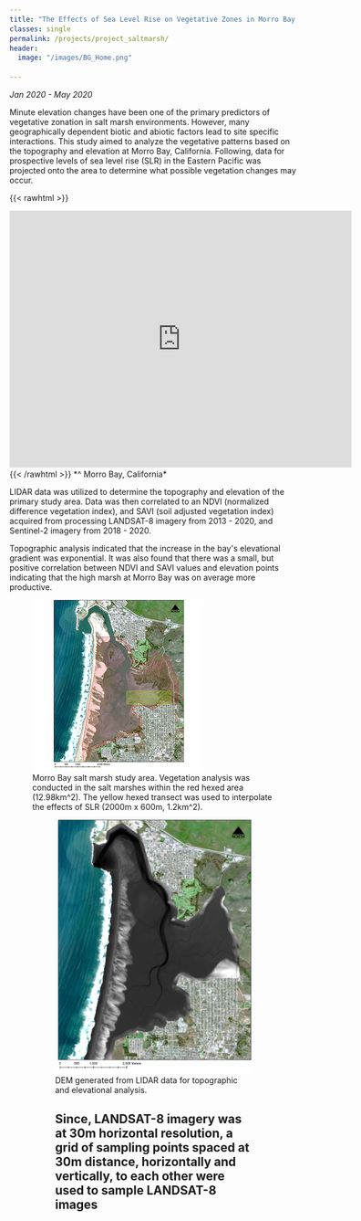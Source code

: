 ```yaml
---
title: "The Effects of Sea Level Rise on Vegetative Zones in Morro Bay, California"
classes: single
permalink: /projects/project_saltmarsh/
header:
  image: "/images/BG_Home.png"

---
```

*Jan 2020 - May 2020*

Minute elevation changes have been one of the primary predictors of vegetative zonation in salt marsh environments. However, many geographically dependent biotic and abiotic factors lead to site specific interactions. This study aimed to analyze the vegetative patterns based on the topography and elevation at Morro Bay, California. Following, data for prospective levels of sea level rise (SLR) in the Eastern Pacific was projected onto the area to determine what possible vegetation changes may occur.

{{< rawhtml >}}
<iframe src="https://www.google.com/maps/embed?pb=!1m18!1m12!1m3!1d37866.82960380475!2d-120.85962739160765!3d35.341204517147524!2m3!1f0!2f0!3f0!3m2!1i1024!2i768!4f13.1!3m3!1m2!1s0x0%3A0x0!2zMzXCsDIwJzE0LjYiTiAxMjDCsDUwJzU3LjQiVw!5e1!3m2!1sen!2sus!4v1593413687274!5m2!1sen!2sus" width="600" height="450" frameborder="0" style="border:0;" allowfullscreen="">

</iframe>
{{< /rawhtml >}}
*^ Morro Bay, California*

LIDAR data was utilized to determine the topography and elevation of the primary study area.  Data was then correlated to an NDVI (normalized difference vegetation index), and SAVI (soil adjusted vegetation index) acquired from processing LANDSAT-8 imagery from 2013 - 2020, and Sentinel-2 imagery from 2018 - 2020.

Topographic analysis indicated that the increase in the bay's elevational gradient was exponential. It was also found that there was a small, but positive correlation between NDVI and SAVI values and elevation points indicating that the high marsh at Morro Bay was on average more productive.

<figure>
    <a href="/images/SaltMarshStudyArea.png"><img src="/images/project_morrobay/SaltMarshStudyArea.png"></a>
    <figcaption> Morro Bay salt marsh study area. Vegetation analysis was conducted in the salt marshes within the red hexed area (12.98km^2). The yellow hexed transect was used to interpolate the effects of SLR (2000m x 600m, 1.2km^2).



<figure>
    <a href="/images/SaltMarshStudyArea.png"><img src="/images/project_morrobay/SaltMarshDEM.png"></a>
    <figcaption> DEM generated from LIDAR data for topographic and elevational analysis.

Since, LANDSAT-8 imagery was at 30m horizontal resolution, a grid of sampling points spaced at 30m distance, horizontally and vertically, to each other were used to sample LANDSAT-8 images
---
